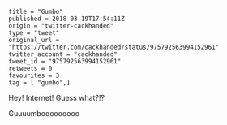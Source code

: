 ```
title = "Gumbo"
published = 2018-03-19T17:54:11Z
origin = "twitter-cackhanded"
type = "tweet"
original_url = "https://twitter.com/cackhanded/status/975792563994152961"
twitter_account = "cackhanded"
tweet_id = "975792563994152961"
retweets = 0
favourites = 3
tag = [ "gumbo",]
```

Hey! Internet! Guess what?!?

Guuuumbooooooooo

<p class='image'><img src='https://mnf.m17s.net/2018/03/19/DYq2JzGXkAEpl__.jpg' alt=''></p>

